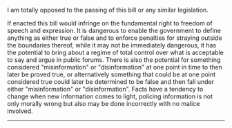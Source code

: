 I am totally opposed to the passing of this bill or any similar legislation.

If enacted this bill would infringe on the fundamental right to freedom of speech and expression. It is
dangerous to enable the government to define anything as either true or false and to enforce
penalties for straying outside the boundaries thereof, while it may not be immediately dangerous, it
has the potential to bring about a regime of total control over what is acceptable to say and argue in
public forums. There is also the potential for something considered "misinformation" or
"disinformation" at one point in time to then later be proved true, or alternatively something that
could be at one point considered true could later be determined to be false and then fall under
either "misinformation" or "disinformation". Facts have a tendency to change when new information
comes to light, policing information is not only morally wrong but also may be done incorrectly with
no malice involved.


-----

